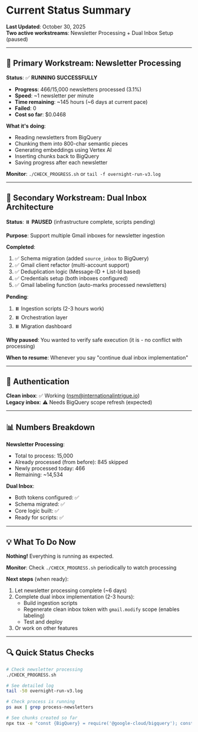 # Current Status Summary

**Last Updated**: October 30, 2025  
**Two active workstreams**: Newsletter Processing + Dual Inbox Setup (paused)

---

## 🎯 Primary Workstream: Newsletter Processing

**Status**: ✅ **RUNNING SUCCESSFULLY**

- **Progress**: 466/15,000 newsletters processed (3.1%)
- **Speed**: ~1 newsletter per minute
- **Time remaining**: ~145 hours (~6 days at current pace)
- **Failed**: 0
- **Cost so far**: $0.0468

**What it's doing**:
- Reading newsletters from BigQuery
- Chunking them into 800-char semantic pieces
- Generating embeddings using Vertex AI
- Inserting chunks back to BigQuery
- Saving progress after each newsletter

**Monitor**: `./CHECK_PROGRESS.sh` or `tail -f overnight-run-v3.log`

---

## 🔧 Secondary Workstream: Dual Inbox Architecture

**Status**: ⏸️ **PAUSED** (infrastructure complete, scripts pending)

**Purpose**: Support multiple Gmail inboxes for newsletter ingestion

**Completed**:
1. ✅ Schema migration (added `source_inbox` to BigQuery)
2. ✅ Gmail client refactor (multi-account support)
3. ✅ Deduplication logic (Message-ID + List-Id based)
4. ✅ Credentials setup (both inboxes configured)
5. ✅ Gmail labeling function (auto-marks processed newsletters)

**Pending**:
1. ⏸️ Ingestion scripts (2-3 hours work)
2. ⏸️ Orchestration layer
3. ⏸️ Migration dashboard

**Why paused**: You wanted to verify safe execution (it is - no conflict with processing)

**When to resume**: Whenever you say "continue dual inbox implementation"

---

## 🔐 Authentication

**Clean inbox**: ✅ Working (nsm@internationalintrigue.io)  
**Legacy inbox**: ⚠️ Needs BigQuery scope refresh (expected)

---

## 📊 Numbers Breakdown

**Newsletter Processing**:
- Total to process: 15,000
- Already processed (from before): 845 skipped
- Newly processed today: 466
- Remaining: ~14,534

**Dual Inbox**:
- Both tokens configured: ✅
- Schema migrated: ✅
- Core logic built: ✅
- Ready for scripts: ✅

---

## 💡 What To Do Now

**Nothing!** Everything is running as expected.

**Monitor**: Check `./CHECK_PROGRESS.sh` periodically to watch processing

**Next steps** (when ready):
1. Let newsletter processing complete (~6 days)
2. Complete dual inbox implementation (2-3 hours):
   - Build ingestion scripts
   - Regenerate clean inbox token with `gmail.modify` scope (enables labeling)
   - Test and deploy
3. Or work on other features

---

## 🔍 Quick Status Checks

```bash
# Check newsletter processing
./CHECK_PROGRESS.sh

# See detailed log
tail -50 overnight-run-v3.log

# Check process is running
ps aux | grep process-newsletters

# See chunks created so far
npx tsx -e "const {BigQuery} = require('@google-cloud/bigquery'); const bq = new BigQuery({projectId: 'newsletter-control-center'}); bq.query('SELECT COUNT(*) as total FROM \`newsletter-control-center.ncc_newsletters.chunks\`').then(([r]) => console.log('Total chunks:', r[0].total)).catch(e => console.error('Error:', e));"
```
